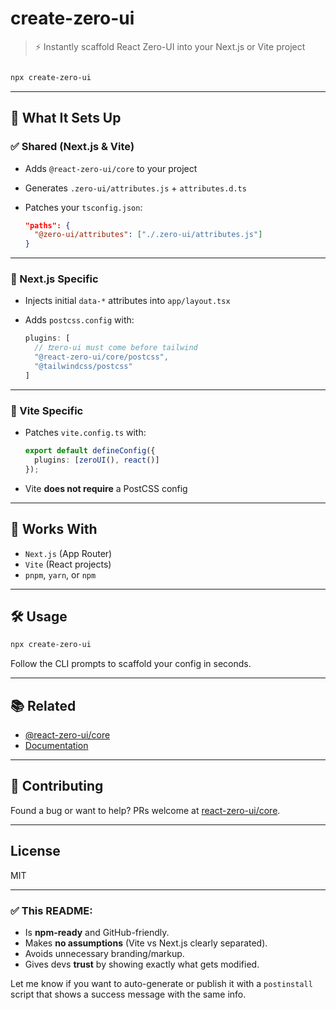 
# create-zero-ui

> ⚡ Instantly scaffold React Zero-UI into your Next.js or Vite project

```bash

npx create-zero-ui

```

---

## 🚀 What It Sets Up


### ✅ Shared (Next.js & Vite)

* Adds `@react-zero-ui/core` to your project
* Generates `.zero-ui/attributes.js` + `attributes.d.ts`
* Patches your `tsconfig.json`:

  ```json
  "paths": {
    "@zero-ui/attributes": ["./.zero-ui/attributes.js"]
  }
  ```

---

### 🔷 Next.js Specific

* Injects initial `data-*` attributes into `app/layout.tsx`
* Adds `postcss.config` with:

  ```js
  plugins: [
	// ❗zero-ui must come before tailwind
    "@react-zero-ui/core/postcss",
    "@tailwindcss/postcss"
  ]
  ```

---

### 🔶 Vite Specific

* Patches `vite.config.ts` with:

  ```ts
  export default defineConfig({
    plugins: [zeroUI(), react()]
  });
  ```
* Vite **does not require** a PostCSS config

---

## 🧪 Works With

* `Next.js` (App Router)
* `Vite` (React projects)
* `pnpm`, `yarn`, or `npm`

---

## 🛠 Usage

```bash
npx create-zero-ui
```

Follow the CLI prompts to scaffold your config in seconds.

---

## 📚 Related

* [@react-zero-ui/core](https://github.com/react-zero-ui/core)
* [Documentation](https://github.com/react-zero-ui/core/tree/main/docs)

---

## 🤝 Contributing

Found a bug or want to help?
PRs welcome at [react-zero-ui/core](https://github.com/react-zero-ui/core).

---

## License

MIT


---

### ✅ This README:
- Is **npm-ready** and GitHub-friendly.
- Makes **no assumptions** (Vite vs Next.js clearly separated).
- Avoids unnecessary branding/markup.
- Gives devs **trust** by showing exactly what gets modified.

Let me know if you want to auto-generate or publish it with a `postinstall` script that shows a success message with the same info.
```
